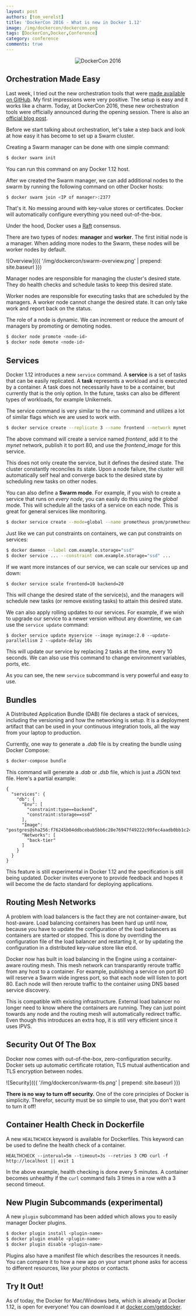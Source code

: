 ```yaml
---
layout: post
authors: [tom_verelst]
title: 'DockerCon 2016 - What is new in Docker 1.12'
image: /img/dockercon/dockercon.png
tags: [DockerCon,Docker,Conference]
category: conference
comments: true
---
```


<p style="text-align: center;">
<img style="max-width: 500px;" src="{{ '/img/dockercon/dockercon.png' | prepend: site.baseurl }}" alt="DockerCon 2016" />
</p>

## Orchestration Made Easy

Last week,
I tried out the new orchestration tools that were [made available on GitHub](https://github.com/docker/swarmkit).
My first impressions were very positive.
The setup is easy and it works like a charm.
Today,
at DockerCon 2016,
these new orchestration tools were officially announced during the opening session.
There is also an [official blog post](https://blog.docker.com/2016/06/docker-1-12-built-in-orchestration/).

Before we start talking about orchestration,
let's take a step back and look at how easy it has become to set up a Swarm cluster.

Creating a Swarm manager can be done with one simple command:

```bash
$ docker swarm init
```

You can run this command on any Docker 1.12 host.

After we created the Swarm manager,
we can add additional nodes to the swarm by running the following command on other Docker hosts:

```bash
$ docker swarm join <IP of manager>:2377
```

That's it.
No messing around with key-value stores or certificates.
Docker will automatically configure everything you need out-of-the-box.

Under the hood,
Docker uses a [Raft](https://raft.github.io/raft.pdf) consensus.

There are two types of nodes: **manager** and **worker**.
The first initial node is a manager.
When adding more nodes to the Swarm,
these nodes will be worker nodes by default.

![Overview]({{ '/img/dockercon/swarm-overview.png' | prepend: site.baseurl }})

Manager nodes are responsible for managing the cluster's desired state.
They do health checks and schedule tasks to keep this desired state.

Worker nodes are responsible for executing tasks that are scheduled by the managers.
A worker node cannot change the desired state.
It can only take work and report back on the status.

The role of a node is dynamic.
We can increment or reduce the amount of managers by promoting or demoting nodes.

```bash
$ docker node promote <node-id>
$ docker node demote <node-id>
```

## Services

Docker 1.12 introduces a new `service` command.
A **service** is a set of tasks that can be easily replicated.
A **task** represents a workload and is executed by a container.
A task does not necessarily have to be a container,
but currently that is the only option.
In the future,
tasks can also be different types of workloads,
for example Unikernels.

The service command is very similar to the `run` command
and utilizes a lot of similar flags which we are used to work with.

```bash
$ docker service create --replicate 3 --name frontend --network mynet --publish 80:80/tcp frontend_image:latest
```

The above command will create a service named _frontend_,
add it to the _mynet_ network,
publish it to port 80,
and use the _frontend_image_ for this service.

This does not only create the service,
but it defines the desired state.
The cluster constantly reconciles its state.
Upon a node failure,
the cluster will automatically self heal
and converge back to the desired state by scheduling new tasks on other nodes.

You can also define a **Swarm mode**.
For example,
if you wish to create a service that runs on _every node_,
you can easily do this using the _global_ mode.
This will schedule all the tasks of a service on each node.
This is great for general services like monitoring.

```bash
$ docker service create --mode=global --name prometheus prom/prometheus
```

Just like we can put constraints on containers,
we can put constraints on services:

```bash
$ docker daemon --label com.example.storage="ssd"
$ docker service ... --constraint com.example.storage="ssd" ...
```

If we want more instances of our service,
we can scale our services up and down:

```bash
$ docker service scale frontend=10 backend=20
```

This will change the desired state of the service(s),
and the managers will schedule new tasks (or remove existing tasks) to attain this desired state.

We can also apply rolling updates to our services.
For example,
if we wish to upgrade our service to a newer version without any downtime,
we can use the `service update` command:

```
$ docker service update myservice --image myimage:2.0 --update-parallellism 2 --update-delay 10s
```

This will update our service by replacing 2 tasks at the time,
every 10 seconds.
We can also use this command to change environment variables,
ports,
etc.

As you can see,
the new `service` subcommand is very powerful and easy to use.

## Bundles

A Distributed Application Bundle (DAB) file declares a stack of services,
including the versioning and how the networking is setup.
It is a deployment artifact that can be used in your continuous integration tools,
all the way from your laptop to production.

Currently,
one way to generate a _.dab_ file is by creating the bundle using Docker Compose:

```bash
$ docker-compose bundle
```

This command will generate a _.dab_ or _.dsb_ file,
which is just a JSON text file.
Here's a partial example:

```
{
  "services": {
    "db": {
      "Env": [
        "constraint:type==backend",
        "constraint:storage==ssd"
      ],
      "Image": "postgres@sha256:f76245b04ddbcebab5bb6c28e76947f49222c99fec4aadb0bb1c24821a9e83ef",
      "Networks": [
        "back-tier"
      ]
    }
  }
}
```

This feature is still experimental in Docker 1.12
and the specification is still being updated.
Docker invites everyone to provide feedback and hopes it will become the de facto standard for deploying applications.

## Routing Mesh Networks

A problem with load balancers is the fact they are not container-aware,
but host-aware.
Load balancing containers has been hard up until now,
because you have to update the configuration of the load balancers as containers are started or stopped.
This is done by overriding the configuration file of the load balancer and restarting it,
or by updating the configuration in a distributed key-value store like etcd.

Docker now has built in load balancing in the Engine using a container-aware routing mesh.
This mesh network can transparantly reroute traffic from any host to a container.
For example,
publishing a service on port 80 will reserve a Swarm wide ingress port,
so that each node will listen to port 80.
Each node will then reroute traffic to the container using DNS based service discovery.

This is compatible with existing infrastructure.
External load balancer no longer need to know where the containers are running.
They can just point towards any node and the routing mesh will automatically redirect traffic.
Even though this introduces an extra hop,
it is still very efficient since it uses IPVS.

## Security Out Of The Box

Docker now comes with out-of-the-box, zero-configuration security.
Docker sets up automatic certificate rotation,
TLS mutual authentication
and TLS encryption between nodes.

![Security]({{ '/img/dockercon/swarm-tls.png' | prepend: site.baseurl }})

**There is no way to turn off security.**
One of the core principles of Docker is simplicity.
Therefor,
security must be so simple to use,
that you don't want to turn it off!

## Container Health Check in Dockerfile

A new `HEALTHCHECK` keyword is available for Dockerfiles.
This keyword can be used to define the health check of a container.

```
HEALTHCHECK --interval=5m --timeout=3s --retries 3 CMD curl -f http://localhost || exit 1
```

In the above example,
health checking is done every 5 minutes.
A container becomes unhealthy if the `curl` command fails 3 times in a row with a 3 second timeout.

## New Plugin Subcommands (experimental)

A new `plugin` subcommand has been added which allows you to easily manager Docker plugins.

```bash
$ docker plugin install <plugin-name>
$ docker plugin enable <plugin-name>
$ docker plugin disable <plugin-name>
```

Plugins also have a manifest file which describes the resources it needs.
You can compare it to how a new app on your smart phone asks for access to different resources,
like your photos or contacts.

## Try It Out!

As of today,
the Docker for Mac/Windows beta,
which is already at Docker 1.12,
is open for everyone!
You can download it at [docker.com/getdocker](http://docker.com/getdocker).
